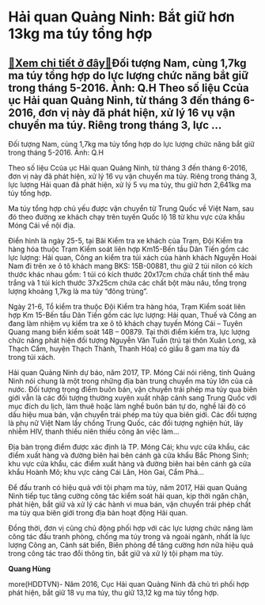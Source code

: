 Hải quan Quảng Ninh: Bắt giữ hơn 13kg ma túy tổng hợp
=====================================================

[:gift:Xem chi tiết ở đây:gift:](https://hddtvn.com/hai-quan-quang-ninh-bat-giu-hon-13kg-ma-tuy-tong-hop/)Đối tượng Nam, cùng 1,7kg ma túy tổng hợp do lực lượng chức năng bắt giữ trong tháng 5-2016. Ảnh: Q.H Theo số liệu Ccủa ục Hải quan Quảng Ninh, từ tháng 3 đến tháng 6-2016, đơn vị này đã phát hiện, xử lý 16 vụ vận chuyển ma túy. Riêng trong tháng 3, lực …
---------------------------------------------------------------------------------------------------------------------------------------------------------------------------------------------------------------------------------------------------------------







 






 Đối tượng Nam, cùng 1,7kg ma túy tổng hợp do lực lượng chức năng bắt giữ trong tháng 5-2016. Ảnh: Q.H 


Theo số liệu Ccủa ục Hải quan Quảng Ninh, từ tháng 3 đến tháng 6-2016, đơn vị này đã phát hiện, xử lý 16 vụ vận chuyển ma túy. Riêng trong tháng 3, lực lượng Hải quan đã phát hiện, xử lý 5 vụ ma túy, thu giữ hơn 2,641kg ma túy tổng hợp.


Ma túy tổng hợp chủ yếu được vận chuyển từ Trung Quốc về Việt Nam, sau đó theo đường xe khách chạy trên tuyến Quốc lộ 18 từ khu vực cửa khẩu Móng Cái về nội địa.


 Điển hình là ngày 25-5, tại Bãi Kiểm tra xe khách của Trạm, Đội Kiểm tra hàng hóa thuộc Trạm Kiểm soát liên hợp Km15-Bến tầu Dân Tiến gồm các lực lượng: Hải quan, Công an kiểm tra túi xách của hành khách Nguyễn Hoài Nam đi trên xe ô tô khách mang BKS: 15B-00881, thu giữ 2 túi nilon có kích thước khác nhau gồm: 1 túi có kích thước 20x17cm chứa chất tinh thể màu trắng và 1 túi kích thước 37x25cm chứa các chất bột màu nâu, tổng trọng lượng khoảng 1,7kg là ma túy “đông trùng”.


 Ngày 21-6, Tổ kiểm tra thuộc Đội Kiểm tra hàng hóa, Trạm Kiểm soát liên hợp Km 15-Bến tầu Dân Tiến gồm các lực lượng: Hải quan, Thuế và Công an đang làm nhiệm vụ kiểm tra xe ô tô khách chạy tuyến Móng Cái – Tuyên Quang mang biển kiểm soát 14B – 00879. Tại thời điểm kiểm tra, lực lượng chức năng phát hiện đối tượng Nguyễn Văn Tuấn (trú tại thôn Xuân Long, xã Thạch Cẩm, huyện Thạch Thành, Thanh Hóa) có giấu 8 gam ma túy đá trong túi xách.


 Hải quan Quảng Ninh dự báo, năm 2017, TP. Móng Cái nói riêng, tỉnh Quảng Ninh nói chung là một trong những địa bàn trung chuyển ma túy lớn của cả nước. Đối tượng trọng điểm buôn bán, vận chuyển trái phép ma túy qua biên giới vẫn là các đối tượng thường xuyên xuất nhập cảnh sang Trung Quốc với mục đích du lịch, làm thuê hoặc làm nghề buôn bán tự do, nghề lái đò có dấu hiệu mua bán, vận chuyển trái phép ma túy qua biên giới. Các đối tượng là phụ nữ Việt Nam lấy chồng Trung Quốc, các đối tượng nghiện hút, lây nhiễm HIV, thanh thiếu niên thiếu công ăn việc làm…


 Địa bàn trọng điểm được xác định là TP. Móng Cái; khu vực cửa khẩu, các điểm xuất hàng và đường biên hai bên cánh gà cửa khẩu Bắc Phong Sinh; khu vực cửa khẩu, các điểm xuất hàng và đường biên hai bên cánh gà cửa khẩu Hoành Mô; khu vực cảng Cái Lân, Hòn Gai, Cẩm Phả…


 Để đấu tranh có hiệu quả với tội phạm ma túy, năm 2017, Hải quan Quảng Ninh tiếp tục tăng cường công tác kiểm soát hải quan, kịp thời ngăn chặn, phát hiện, bắt giữ và xử lý các hành vi mua bán, vận chuyển trái phép chất ma túy qua biên giới trong địa bàn hoạt động Hải quan. 


 Đồng thời, đơn vị cũng chủ động phối hợp với các lực lượng chức năng làm công tác đấu tranh phòng, chống ma túy trong và ngoài ngành, nhất là lực lượng Công an, Cảnh sát biển, Biên phòng để tăng cường hơn nữa hiệu quả trong công tác trao đổi thông tin, bắt giữ và xử lý tội phạm ma túy.






**Quang Hùng**



more(HDDTVN)- Năm 2016, Cục Hải quan Quảng Ninh đã chủ trì phối hợp phát hiện, bắt giữ 18 vụ ma túy, thu giữ 13,12 kg ma túy tổng hợp.

